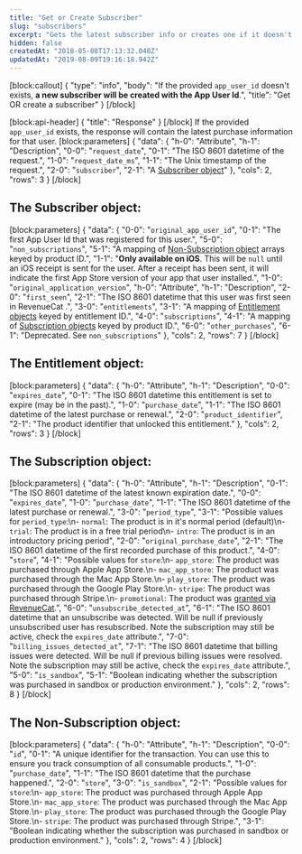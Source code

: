 ```yaml
---
title: "Get or Create Subscriber"
slug: "subscribers"
excerpt: "Gets the latest subscriber info or creates one if it doesn't exist."
hidden: false
createdAt: "2018-05-08T17:13:32.048Z"
updatedAt: "2019-08-09T19:16:18.942Z"
---
```

[block:callout]
{
  "type": "info",
  "body": "If the provided `app_user_id` doesn't exists, **a new subscriber will be created with the App User Id**.",
  "title": "Get OR create a subscriber"
}
[/block]

[block:api-header]
{
  "title": "Response"
}
[/block]
If the provided `app_user_id` exists, the response will contain the latest purchase information for that user. 
[block:parameters]
{
  "data": {
    "h-0": "Attribute",
    "h-1": "Description",
    "0-0": "`request_date`",
    "0-1": "The ISO 8601 datetime of the request.",
    "1-0": "`request_date_ms`",
    "1-1": "The Unix timestamp of the request.",
    "2-0": "`subscriber`",
    "2-1": "A [Subscriber object](https://docs.revenuecat.com/reference#section-the-subscriber-object-)"
  },
  "cols": 2,
  "rows": 3
}
[/block]
## The Subscriber object:
[block:parameters]
{
  "data": {
    "0-0": "`original_app_user_id`",
    "0-1": "The first App User Id that was registered for this user.",
    "5-0": "`non_subscriptions`",
    "5-1": "A mapping of [Non-Subscription object](https://docs.revenuecat.com/reference#section-the-non-subscription-object-) arrays keyed by product ID.",
    "1-1": "**Only available on iOS**. This will be `null` until an iOS receipt is sent for the user. After a receipt has been sent, it will indicate the first App Store version of your app that user installed.",
    "1-0": "`original_application_version`",
    "h-0": "Attribute",
    "h-1": "Description",
    "2-0": "`first_seen`",
    "2-1": "The ISO 8601 datetime that this user was first seen in RevenueCat .",
    "3-0": "`entitlements`",
    "3-1": "A mapping of [Entitlement objects](https://docs.revenuecat.com/reference#section-the-entitlement-object-) keyed by entitlement ID.",
    "4-0": "`subscriptions`",
    "4-1": "A mapping of [Subscription objects](https://docs.revenuecat.com/reference#section-the-subscription-object-) keyed by product ID.",
    "6-0": "`other_purchases`",
    "6-1": "Deprecated. See `non_subscriptions`"
  },
  "cols": 2,
  "rows": 7
}
[/block]
## The Entitlement object:
[block:parameters]
{
  "data": {
    "h-0": "Attribute",
    "h-1": "Description",
    "0-0": "`expires_date`",
    "0-1": "The ISO 8601 datetime this entitlement is set to expire (may be in the past).",
    "1-0": "`purchase_date`",
    "1-1": "The ISO 8601 datetime of the latest purchase or renewal.",
    "2-0": "`product_identifier`",
    "2-1": "The product identifier that unlocked this entitlement."
  },
  "cols": 2,
  "rows": 3
}
[/block]
## The Subscription object:
[block:parameters]
{
  "data": {
    "h-0": "Attribute",
    "h-1": "Description",
    "0-1": "The ISO 8601 datetime of the latest known expiration date.",
    "0-0": "`expires_date`",
    "1-0": "`purchase_date`",
    "1-1": "The ISO 8601 datetime of the latest purchase or renewal.",
    "3-0": "`period_type`",
    "3-1": "Possible values for `period_type`:\n- `normal`: The product is in it's normal period (default)\n- `trial`: The product is in a free trial period\n- `intro`: The product is in an introductory pricing period",
    "2-0": "`original_purchase_date`",
    "2-1": "The ISO 8601 datetime of the first recorded purchase of this product.",
    "4-0": "`store`",
    "4-1": "Possible values for `store`:\n- `app_store`: The product was purchased through Apple App Store.\n- `mac_app_store`: The product was purchased through the Mac App Store.\n- `play_store`: The product was purchased through the Google Play Store.\n- `stripe`: The product was purchased through Stripe.\n- `promotional`: The product was [granted via RevenueCat](doc:customers#section-granting-promotional-subscriptions).",
    "6-0": "`unsubscribe_detected_at`",
    "6-1": "The ISO 8601 datetime that an unsubscribe was detected. Will be null if previously unsubscribed user has resubscribed. Note the subscription may still be active, check the `expires_date` attribute.",
    "7-0": "`billing_issues_detected_at`",
    "7-1": "The ISO 8601 datetime that billing issues were detected. Will be null if previous billing issues were resolved. Note the subscription may still be active, check the `expires_date` attribute.",
    "5-0": "`is_sandbox`",
    "5-1": "Boolean indicating whether the subscription was purchased in sandbox or production environment."
  },
  "cols": 2,
  "rows": 8
}
[/block]
## The Non-Subscription object:
[block:parameters]
{
  "data": {
    "h-0": "Attribute",
    "h-1": "Description",
    "0-0": "`id`",
    "0-1": "A unique identifier for the transaction. You can use this to ensure you track consumption of all consumable products.",
    "1-0": "`purchase_date`",
    "1-1": "The ISO 8601 datetime that the purchase happened.",
    "2-0": "`store`",
    "3-0": "`is_sandbox`",
    "2-1": "Possible values for `store`:\n- `app_store`: The product was purchased through Apple App Store.\n- `mac_app_store`: The product was purchased through the Mac App Store.\n- `play_store`: The product was purchased through the Google Play Store.\n- `stripe`: The product was purchased through Stripe.",
    "3-1": "Boolean indicating whether the subscription was purchased in sandbox or production environment."
  },
  "cols": 2,
  "rows": 4
}
[/block]